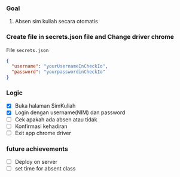 ### Goal

1. Absen sim kuliah secara otomatis

### Create file in secrets.json file and Change driver chrome

File `secrets.json`

```json
{
  "username": "yourUsernameInCheckIo",
  "password": "yourpasswordinCheckIo"
}
```

### Logic

- [x] Buka halaman SimKuliah
- [x] Login dengan username(NIM) dan password
- [ ] Cek apakah ada absen atau tidak
- [ ] Konfirmasi kehadiran
- [ ] Exit app chrome driver

### future achievements

- [ ] Deploy on server
- [ ] set time for absent class
